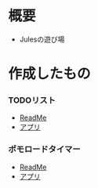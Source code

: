 # 概要
- Julesの遊び場

# 作成したもの

### TODOリスト
- [ReadMe](https://easy-going-engineer.github.io/ai-agent-poc/Jules/todo-app/)
- [アプリ](https://easy-going-engineer.github.io/ai-agent-poc/Jules/todo-app/src)

### ポモロードタイマー
- [ReadMe](https://easy-going-engineer.github.io/ai-agent-poc/Jules/pomodoro-timer/)
- [アプリ](https://easy-going-engineer.github.io/ai-agent-poc/Jules/pomodoro-timer/src)
